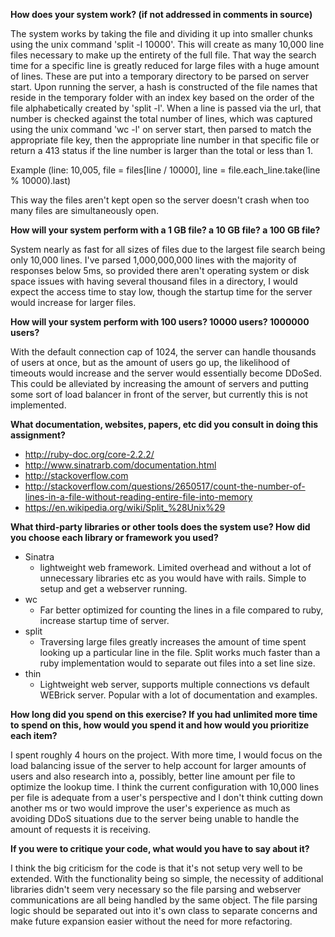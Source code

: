 **How does your system work? (if not addressed in comments in source)**

The system works by taking the file and dividing it up into smaller chunks using the unix command 'split -l 10000'.
This will create as many 10,000 line files necessary to make up the entirety of the full file.
That way the search time for a specific line is greatly reduced for large files with
a huge amount of lines. These are put into a temporary directory to be parsed on server start.
Upon running the server, a hash is constructed of the file names that reside in the temporary folder with an index key
based on the order of the file alphabetically created by 'split -l'.
When a line is passed via the url, that number is checked against the total number of lines, which was captured using
the unix command 'wc -l' on server start, then parsed to match the appropriate file key, then the appropriate line number in that specific file or return a 413 status if the line number is larger than the total or less than 1.

Example (line: 10,005, file = files[line / 10000], line = file.each_line.take(line % 10000).last)

This way the files aren't kept open so the server doesn't crash when too many files are simultaneously
open.

**How will your system perform with a 1 GB file? a 10 GB file? a 100 GB file?**

System nearly as fast for all sizes of files due to the largest file search being only 10,000 lines.
I've parsed 1,000,000,000 lines with the majority of responses below 5ms, so provided there aren't
operating system or disk space issues with having several thousand files in a directory, I would expect
the access time to stay low, though the startup time for the server would increase for larger files.

**How will your system perform with 100 users? 10000 users? 1000000 users?**

With the default connection cap of 1024, the server can handle thousands of users at once,
but as the amount of users go up, the likelihood of timeouts would increase and the server
would essentially become DDoSed. This could be alleviated by increasing the amount of servers
and putting some sort of load balancer in front of the server, but currently this is not
implemented.

**What documentation, websites, papers, etc did you consult in doing this assignment?**

- http://ruby-doc.org/core-2.2.2/
- http://www.sinatrarb.com/documentation.html
- http://stackoverflow.com
- http://stackoverflow.com/questions/2650517/count-the-number-of-lines-in-a-file-without-reading-entire-file-into-memory
- https://en.wikipedia.org/wiki/Split_%28Unix%29

**What third-party libraries or other tools does the system use? How did you choose each library or framework you used?**

- Sinatra
  - lightweight web framework. Limited overhead and without a lot of unnecessary libraries etc as you would have with rails. Simple to setup and get a webserver running.
- wc
  - Far better optimized for counting the lines in a file compared to ruby, increase startup time of server.
- split
  - Traversing large files greatly increases the amount of time spent looking up a particular line in the file. Split works much faster than a ruby implementation would to separate out files into a set line size.
- thin
  - Lightweight web server, supports multiple connections vs default WEBrick server. Popular with a lot of documentation and examples.

**How long did you spend on this exercise? If you had unlimited more time to spend on this, how would you spend it and how would you prioritize each item?**

I spent roughly 4 hours on the project. With more time, I would focus on the load balancing
issue of the server to help account for larger amounts of users and also research into a, possibly,
better line amount per file to optimize the lookup time. I think the current configuration with 10,000
lines per file is adequate from a user's perspective and I don't think cutting down another ms or two
would improve the user's experience as much as avoiding DDoS situations due to the server being unable
to handle the amount of requests it is receiving.

**If you were to critique your code, what would you have to say about it?**

I think the big criticism for the code is that it's not setup very well to be extended. With the
functionality being so simple, the necessity of additional libraries didn't seem very necessary
so the file parsing and webserver communications are all being handled by the same object. The
file parsing logic should be separated out into it's own class to separate concerns and make future
expansion easier without the need for more refactoring.
